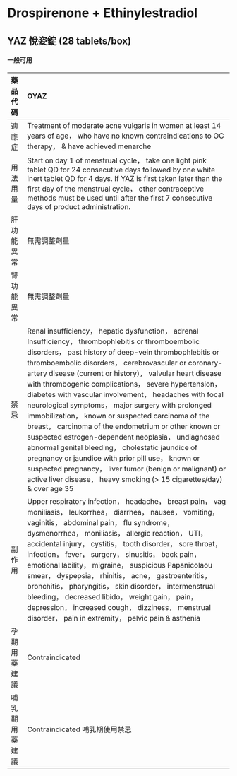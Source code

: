 # Drospirenone + Ethinylestradiol

## YAZ 悅姿錠 (28 tablets/box)

#### 一般可用

| 藥品代碼       | OYAZ                                                                                                                                                                                                                                                                                                                                                                                                                                                                                                                                                                                                                                                                                                                                                                                                                                                                       |
|:---------------|:---------------------------------------------------------------------------------------------------------------------------------------------------------------------------------------------------------------------------------------------------------------------------------------------------------------------------------------------------------------------------------------------------------------------------------------------------------------------------------------------------------------------------------------------------------------------------------------------------------------------------------------------------------------------------------------------------------------------------------------------------------------------------------------------------------------------------------------------------------------------------|
| 適應症         | Treatment of moderate acne vulgaris in women at least 14 years of age， who have no known contraindications to OC therapy， & have achieved menarche                                                                                                                                                                                                                                                                                                                                                                                                                                                                                                                                                                                                                                                                                                                       |
| 用法用量       | Start on day 1 of menstrual cycle， take one light pink tablet QD for 24 consecutive days followed by one white inert tablet QD for 4 days. If YAZ is first taken later than the first day of the menstrual cycle， other contraceptive methods must be used until after the first 7 consecutive days of product administration.                                                                                                                                                                                                                                                                                                                                                                                                                                                                                                                                           |
| 肝功能異常     | 無需調整劑量                                                                                                                                                                                                                                                                                                                                                                                                                                                                                                                                                                                                                                                                                                                                                                                                                                                               |
| 腎功能異常     | 無需調整劑量                                                                                                                                                                                                                                                                                                                                                                                                                                                                                                                                                                                                                                                                                                                                                                                                                                                               |
| 禁忌           | Renal insufficiency， hepatic dysfunction， adrenal Insufficiency， thrombophlebitis or thromboembolic disorders， past history of deep-vein thrombophlebitis or thromboembolic disorders， cerebrovascular or coronary-artery disease (current or history)， valvular heart disease with thrombogenic complications， severe hypertension， diabetes with vascular involvement， headaches with focal neurological symptoms， major surgery with prolonged immobilization， known or suspected carcinoma of the breast， carcinoma of the endometrium or other known or suspected estrogen-dependent neoplasia， undiagnosed abnormal genital bleeding， cholestatic jaundice of pregnancy or jaundice with prior pill use， known or suspected pregnancy， liver tumor (benign or malignant) or active liver disease， heavy smoking (> 15 cigarettes/day) & over age 35 |
| 副作用         | Upper respiratory infection， headache， breast pain， vag moniliasis， leukorrhea， diarrhea， nausea， vomiting， vaginitis， abdominal pain， flu syndrome， dysmenorrhea， moniliasis， allergic reaction， UTI， accidental injury， cystitis， tooth disorder， sore throat， infection， fever， surgery， sinusitis， back pain， emotional lability， migraine， suspicious Papanicolaou smear， dyspepsia， rhinitis， acne， gastroenteritis， bronchitis， pharyngitis， skin disorder， intermenstrual bleeding， decreased libido， weight gain， pain， depression， increased cough， dizziness， menstrual disorder， pain in extremity， pelvic pain & asthenia                                                                                                                                                                                          |
| 孕期用藥建議   | Contraindicated                                                                                                                                                                                                                                                                                                                                                                                                                                                                                                                                                                                                                                                                                                                                                                                                                                                            |
| 哺乳期用藥建議 | Contraindicated 哺乳期使用禁忌                                                                                                                                                                                                                                                                                                                                                                                                                                                                                                                                                                                                                                                                                                                                                                                                                                             |

